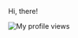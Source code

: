 Hi, there!

![My profile views](https://komarev.com/ghpvc/?username=akshaygpt&color=blue&style=flat)
